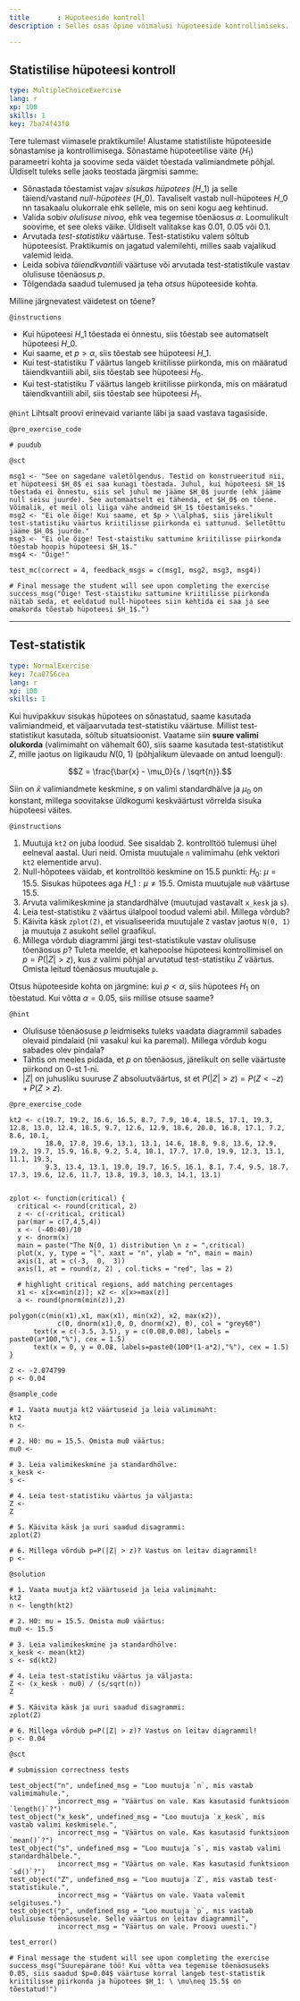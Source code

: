 ```yaml
---
title       : Hüpoteeside kontroll
description : Selles osas õpime võimalusi hüpoteeside kontrollimiseks.

---
```

## Statistilise hüpoteesi kontroll

```yaml
type: MultipleChoiceExercise
lang: r
xp: 100
skills: 1
key: 7ba74f43f0
```

Tere tulemast viimasele praktikumile! Alustame statistiliste hüpoteeside sõnastamise ja kontrollimisega. Sõnastame hüpoteetilise väite ($H_1$) parameetri kohta ja soovime seda väidet tõestada valimiandmete põhjal. Üldiselt tuleks selle jaoks teostada järgmisi samme:

* Sõnastada tõestamist vajav *sisukas hüpotees* ($H\_1$) ja selle täiend/vastand *null-hüpotees* ($H\_0$). Tavaliselt vastab null-hüpotees $H\_0$ nn tasakaalu olukorrale ehk sellele, mis on seni kogu aeg kehtinud.
* Valida sobiv *olulisuse nivoo*, ehk vea tegemise tõenäosus $\alpha$. Loomulikult soovime, et see oleks väike. Üldiselt valitakse kas 0.01, 0.05 või 0.1.
* Arvutada *test-statistiku* väärtuse. Test-statistiku valem sõltub hüpoteesist. Praktikumis on jagatud valemilehti, milles saab vajalikud valemid leida.
* Leida sobiva *täiendkvantiili* väärtuse või arvutada test-statistikule vastav olulisuse tõenäosus $p$.
* Tõlgendada saadud tulemused ja teha *otsus* hüpoteeside kohta.

Milline järgnevatest väidetest on tõene?

`@instructions`
- Kui hüpoteesi $H\_1$ tõestada ei õnnestu, siis tõestab see automatselt hüpoteesi $H\_0$.
- Kui saame, et $p>\alpha$, siis tõestab see hüpoteesi $H\_1$.
- Kui test-statistiku $T$ väärtus langeb kriitilisse piirkonda, mis on määratud täiendkvantiili abil, siis tõestab see hüpoteesi $H_0$.
- Kui test-statistiku $T$ väärtus langeb kriitilisse piirkonda, mis on määratud täiendkvantiili abil, siis tõestab see hüpoteesi $H_1$.

`@hint`
Lihtsalt proovi erinevaid variante läbi ja saad vastava tagasiside.

`@pre_exercise_code`
```{r}
# puudub
```

`@sct`
```{r}
msg1 <- "See on sagedane valetõlgendus. Testid on konstrueeritud nii, et hüpoteesi $H_0$ ei saa kunagi tõestada. Juhul, kui hüpoteesi $H_1$ tõestada ei õnnestu, siis sel juhul me jääme $H_0$ juurde (ehk jääme null seisu juurde). See automaatselt ei tähenda, et $H_0$ on tõene. Võimalik, et meil oli liiga vähe andmeid $H_1$ tõestamiseks."
msg2 <- "Ei ole õige! Kui saame, et $p > \\alpha$, siis järelikult test-statistiku väärtus kriitilisse piirkonda ei sattunud. Selletõttu jääme $H_0$ juurde."
msg3 <- "Ei ole õige! Test-staistiku sattumine kriitilisse piirkonda tõestab hoopis hüpoteesi $H_1$."
msg4 <- "Õige!"

test_mc(correct = 4, feedback_msgs = c(msg1, msg2, msg3, msg4))

# Final message the student will see upon completing the exercise
success_msg("Õige! Test-staistiku sattumine kriitilisse piirkonda näitab seda, et eeldatud null-hüpotees siin kehtida ei saa ja see omakorda tõestab hüpoteesi $H_1$.")
```


---
## Test-statistik

```yaml
type: NormalExercise
key: 7ca0756cea
lang: r
xp: 100
skills: 1
```
Kui huvipakkuv sisukas hüpotees on sõnastatud, saame kasutada valimiandmeid, et väljaarvutada test-statistiku väärtuse. Millist test-statistikut kasutada, sõltub situatsioonist. Vaatame siin **suure valimi olukorda** (valimimaht on vähemalt 60), siis saame kasutada test-statistikut $Z$, mille jaotus on ligikaudu $N(0,\ 1)$ (põhjalikum ülevaade on antud loengul):

$$Z = \frac{\bar{x} - \mu_0}{s / \sqrt{n}}.$$

Siin on $\bar{x}$ valimiandmete keskmine, $s$ on valimi standardhälve ja $\mu_0$ on konstant, millega soovitakse üldkogumi keskväärtust võrrelda sisuka hüpoteesi väites.

`@instructions`

1. Muutuja `kt2` on juba loodud. See sisaldab 2. kontrolltöö tulemusi ühel eelneval aastal. Uuri neid. Omista muutujale `n` valimimahu (ehk vektori `kt2` elementide arvu).
2. Null-hõpotees väidab, et kontrolltöö keskmine on 15.5 punkti: $H_0: \ \mu=15.5$. Sisukas hüpotees aga $H\_1: \mu\neq 15.5$. Omista muutujale `mu0` väärtuse 15.5.
3. Arvuta valimikeskmine ja standardhälve (muutujad vastavalt `x_kesk` ja `s`).
4. Leia test-statistiku `Z` väärtus ülalpool toodud valemi abil. Millega võrdub?
5. Käivita käsk `zplot(Z)`, et visualiseerida muutujale `Z` vastav jaotus `N(0, 1)` ja muutuja `Z` asukoht sellel graafikul.
6. Millega võrdub diagrammi järgi test-statistikule vastav olulisuse tõenäosus $p$? Tuleta meelde, et kahepoolse hüpoteesi kontrollimisel on $p=P(|Z| > z)$, kus $z$ valimi põhjal arvutatud test-statistiku $Z$ väärtus. Omista leitud tõenäosus muutujale `p`.

Otsus hüpoteeside kohta on järgmine: kui $p < \alpha$, siis hüpotees $H_1$ on tõestatud. Kui võtta $\alpha=0.05$, siis millise otsuse saame?

`@hint`
* Olulisuse tõenäosuse $p$ leidmiseks tuleks vaadata diagrammil sabades olevaid pindalaid (nii vasakul kui ka paremal). Millega võrdub kogu sabades olev pindala?
* Tähtis on meeles pidada, et $p$ on tõenäosus, järelikult on selle väärtuste piirkond on 0-st 1-ni.
* $|Z|$ on juhusliku suuruse $Z$ absoluutväärtus, st et $P(|Z| > z) = P(Z < -z) + P(Z > z)$.

`@pre_exercise_code`
```{r}
kt2 <- c(19.7, 19.2, 16.6, 16.5, 8.7, 7.9, 10.4, 18.5, 17.1, 19.3, 12.8, 13.0, 12.4, 18.5, 9.7, 12.6, 12.9, 18.6, 20.0, 16.8, 17.1, 7.2, 8.6, 10.1,
         18.0, 17.8, 19.6, 13.1, 13.1, 14.6, 18.8, 9.8, 13.6, 12.9, 19.2, 19.7, 15.9, 16.8, 9.2, 5.4, 10.1, 17.7, 17.0, 19.9, 12.3, 13.1, 11.1, 19.3,
         9.3, 13.4, 13.1, 19.0, 19.7, 16.5, 16.1, 8.1, 7.4, 9.5, 18.7, 17.3, 19.6, 12.6, 11.7, 13.8, 19.3, 10.3, 14.1, 13.1)


zplot <- function(critical) {
  critical <- round(critical, 2)
  z <- c(-critical, critical)
  par(mar = c(7,4,5,4))
  x <- (-40:40)/10
  y <- dnorm(x)
  main = paste("The N(0, 1) distribution \n z = ",critical)
  plot(x, y, type = "l", xaxt = "n", ylab = "n", main = main)
  axis(1, at = c(-3,  0,  3))
  axis(1, at = round(z, 2) , col.ticks = "red", las = 2)
  
  # highlight critical regions, add matching percentages
  x1 <- x[x<=min(z)]; x2 <- x[x>=max(z)]
  a <- round(pnorm(min(z)),2)
  
polygon(c(min(x1),x1, max(x1), min(x2), x2, max(x2)),
            c(0, dnorm(x1),0, 0, dnorm(x2), 0), col = "grey60")
      text(x = c(-3.5, 3.5), y = c(0.08,0.08), labels = paste0(a*100,"%"), cex = 1.5)
      text(x = 0, y = 0.08, labels=paste0(100*(1-a*2),"%"), cex = 1.5)
}

Z <- -2.074799
p <- 0.04
```

`@sample_code`
```{r}
# 1. Vaata muutja kt2 väärtuseid ja leia valimimaht:
kt2
n <- 

# 2. H0: mu = 15.5. Omista mu0 väärtus:
mu0 <- 

# 3. Leia valimikeskmine ja standardhölve:
x_kesk <- 
s <- 

# 4. Leia test-statistiku väärtus ja väljasta:
Z <- 
Z

# 5. Käivita käsk ja uuri saadud disagrammi:
zplot(Z)

# 6. Millega võrdub p=P(|Z| > z)? Vastus on leitav diagrammil!
p <- 

```

`@solution`
```{r}
# 1. Vaata muutja kt2 väärtuseid ja leia valimimaht:
kt2
n <- length(kt2)

# 2. H0: mu = 15.5. Omista mu0 väärtus:
mu0 <- 15.5

# 3. Leia valimikeskmine ja standardhölve:
x_kesk <- mean(kt2)
s <- sd(kt2)

# 4. Leia test-statistiku väärtus ja väljasta:
Z <- (x_kesk - mu0) / (s/sqrt(n))
Z

# 5. Käivita käsk ja uuri saadud disagrammi:
zplot(Z)

# 6. Millega võrdub p=P(|Z| > z)? Vastus on leitav diagrammil!
p <- 0.04

```

`@sct`
```{r}
# submission correctness tests

test_object("n", undefined_msg = "Loo muutuja `n`, mis vastab valimimahule.",
            incorrect_msg = "Väärtus on vale. Kas kasutasid funktsioon `length()`?")
test_object("x_kesk", undefined_msg = "Loo muutuja `x_kesk`, mis vastab valimi keskmisele.",
            incorrect_msg = "Väärtus on vale. Kas kasutasid funktsioon `mean()`?")
test_object("s", undefined_msg = "Loo muutuja `s`, mis vastab valimi standardhälbele.",
            incorrect_msg = "Väärtus on vale. Kas kasutasid funktsioon `sd()`?")
test_object("Z", undefined_msg = "Loo muutuja `Z`, mis vastab test-statistikule.",
            incorrect_msg = "Väärtus on vale. Vaata valemit selgituses.")
test_object("p", undefined_msg = "Loo muutuja `p`, mis vastab olulisuse tõenäosusele. Selle väärtus on leitav diagrammil",
            incorrect_msg = "Väärtus on vale. Proovi uuesti.")

test_error()

# Final message the student will see upon completing the exercise
success_msg("Suurepärane töö! Kui võtta vea tegemise tõenäosuseks 0.05, siis saadud $p=0.04$ väärtuse korral langeb test-statistik kriitilisse piirkonda ja hüpotees $H_1: \ \mu\neq 15.5$ on tõestatud!")
```
